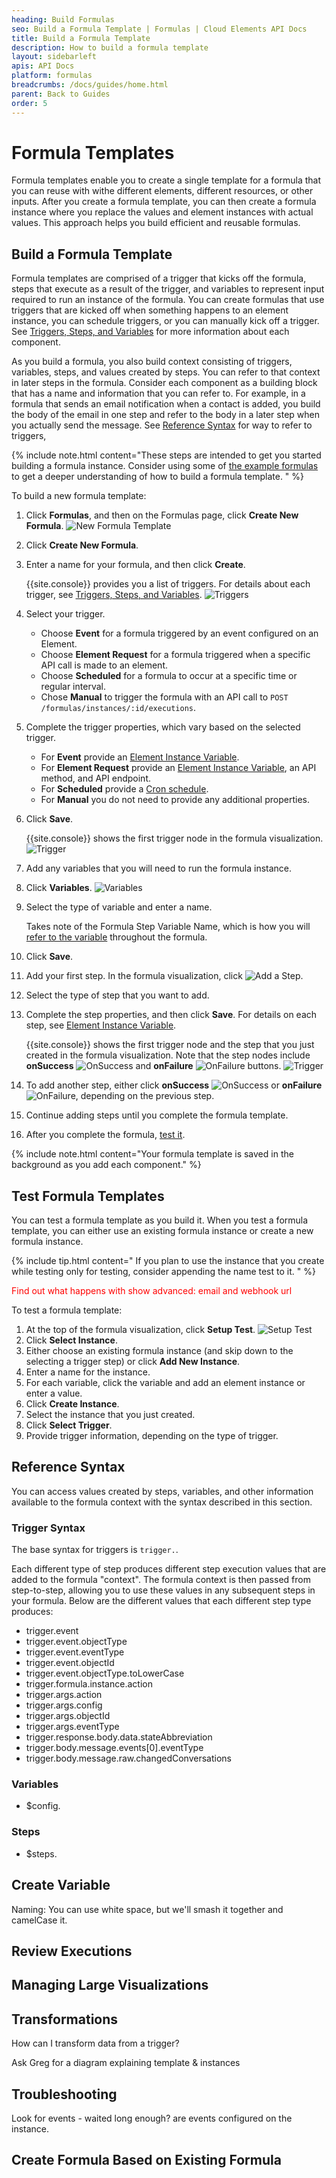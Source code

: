```yaml
---
heading: Build Formulas
seo: Build a Formula Template | Formulas | Cloud Elements API Docs
title: Build a Formula Template
description: How to build a formula template
layout: sidebarleft
apis: API Docs
platform: formulas
breadcrumbs: /docs/guides/home.html
parent: Back to Guides
order: 5
---
```


# Formula Templates

Formula templates enable you to create a single template for a formula that you can reuse with withe different elements, different resources, or other inputs. After you create a formula template, you can then create a formula instance where you replace the values and element instances with actual values. This approach helps you build efficient and reusable formulas.

## Build a Formula Template

Formula templates are comprised of a trigger that kicks off the formula, steps that execute as a result of the trigger, and variables to represent input required to run an instance of the formula. You can create formulas that use triggers that are kicked off when something happens to an element instance, you can schedule triggers, or you can manually kick off a trigger. See [Triggers, Steps, and Variables](reference.html) for more information about each component.

As you build a formula, you also build context consisting of triggers, variables, steps, and values created by steps. You can refer to that context in later steps in the formula. Consider each component as a building block that has a name and information that you can refer to. For example, in a formula that sends an email notification when a contact is added, you build the body of the email in one step and refer to the body in a later step when you actually send the message. See [Reference Syntax](#reference-syntax) for way to refer to triggers,

{% include note.html content="These steps are intended to get you started building a formula instance. Consider using some of <a href=examples.html>the example formulas</a> to get a deeper understanding of how to build a formula template.  " %}

To build a new formula template:

1. Click **Formulas**, and then on the Formulas page, click **Create New Formula**.
![New Formula Template](img/new-formula.png)
3. Click **Create New Formula**.
4. Enter a name for your formula, and then click **Create**.

    {{site.console}} provides you a list of triggers. For details about each trigger, see [Triggers, Steps, and Variables](reference.html).
    ![Triggers](img/triggers.png)

5. Select your trigger.
    * Choose **Event** for a formula triggered by an event configured on an Element.
    * Choose **Element Request** for a formula triggered when a specific API call is made to an element.
    * Choose **Scheduled** for a formula to occur at a specific time or regular interval.
    * Chose **Manual** to trigger the formula with an API call to `POST /formulas/instances/:id/executions`.
6. Complete the trigger properties, which vary based on the selected trigger.
    * For **Event** provide an [Element Instance Variable](reference.html/#formula-variables).
    * For **Element Request** provide an [Element Instance Variable](reference.html/#formula-variables), an API method, and API endpoint.
    * For **Scheduled** provide a [Cron schedule](reference.html/#scheduled).
    * For **Manual** you do not need to provide any additional properties.
7. Click **Save**.

    {{site.console}} shows the first trigger node in the formula visualization.
    ![Trigger](img/viz-trigger.png)

6. Add any variables that you will need to run the formula instance.
  5. Click **Variables**.
  ![Variables](img/variables.png)
  6. Select the type of variable and enter a name.

        Takes note of the Formula Step Variable Name, which is how you will [refer to the variable](#reference-syntax) throughout the formula.

  8. Click **Save**.

5. Add your first step. In the formula visualization, click <img src="img/btn-add-step.gif" alt="Add a Step" class="inlineImage">.
6. Select the type of step that you want to add.
7. Complete the step properties, and then click **Save**. For details on each step, see [Element Instance Variable](reference.html/#formula-variables).

    {{site.console}} shows the first trigger node and the step that you just created in the formula visualization. Note that the step nodes include **onSuccess** <img src="img/btn-onSuccess.png" alt="OnSuccess" class="inlineImage"> and **onFailure** <img src="img/btn-onFailure.png" alt="OnFailure" class="inlineImage"> buttons.
    ![Trigger](img/viz-trigger-step.png)

7. To add another step, either click **onSuccess** <img src="img/btn-onSuccess.png" alt="OnSuccess" class="inlineImage"> or **onFailure** <img src="img/btn-onFailure.png" alt="OnFailure" class="inlineImage">, depending on the previous step.
8. Continue adding steps until you complete the formula template.
8. After you complete the formula, [test it](#test-formula-templates).

{% include note.html content="Your formula template is saved in the background as you add each component." %}

## Test Formula Templates

You can test a formula template as you build it. When you test a formula template, you can either use an existing formula instance or create a new formula instance.

{% include tip.html content=" If you plan to use the instance that you create while testing only for testing, consider appending the name test to it. " %}

<span style="color:red">Find out what happens with show advanced: email and webhook url</span>

To test a formula template:

1. At the top of the formula visualization, click **Setup Test**.
![Setup Test](img/set-up-test.png)
2. Click **Select Instance**.
3. Either choose an existing formula instance (and skip down to the selecting a trigger step) or click **Add New Instance**.
4. Enter a name for the instance.
5. For each variable, click the variable and add an element instance or enter a value.
6. Click **Create Instance**.
7. Select the instance that you just created.
8. Click **Select Trigger**.
9. Provide trigger information, depending on the type of trigger.

## Reference Syntax

You can access values created by steps, variables, and other information available to the formula context with the syntax described in this section.

### Trigger Syntax

The base syntax for triggers is `trigger.`.

Each different type of step produces different step execution values that are added to the formula "context". The formula context is then passed from step-to-step, allowing you to use these values in any subsequent steps in your formula. Below are the different values that each different step type produces:

* trigger.event
* trigger.event.objectType
* trigger.event.eventType
* trigger.event.objectId
* trigger.event.objectType.toLowerCase
* trigger.formula.instance.action
* trigger.args.action
* trigger.args.config
* trigger.args.objectId
* trigger.args.eventType
* trigger.response.body.data.stateAbbreviation
* trigger.body.message.events[0].eventType
* trigger.body.message.raw.changedConversations

### Variables

* $config.

### Steps

* $steps.


## Create Variable

Naming: You can use white space, but we'll smash it together and camelCase it.

## Review Executions

## Managing Large Visualizations

## Transformations

How can I transform data from a trigger?

Ask Greg for a diagram explaining template & instances

## Troubleshooting

Look for events - waited long enough? are events configured on the instance.

## Create Formula Based on Existing Formula
